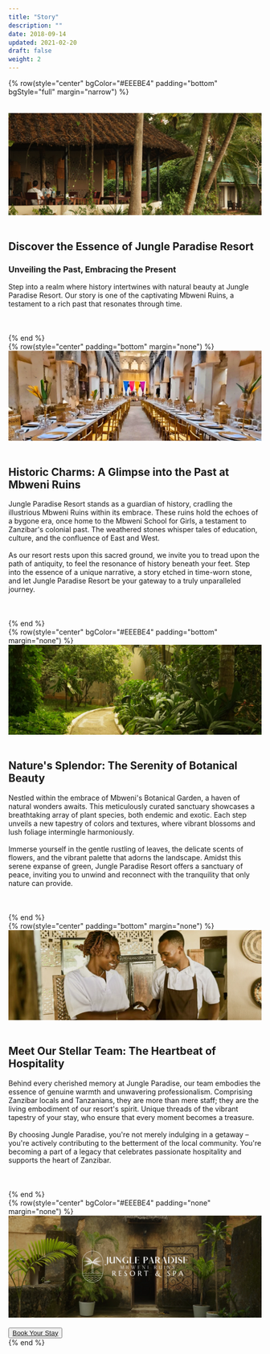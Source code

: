 ```yaml
---
title: "Story"
description: ""
date: 2018-09-14
updated: 2021-02-20
draft: false
weight: 2
---
```


<!-- section 1 (header) -->

{% row(style="center" bgColor="#EEEBE4" padding="bottom" bgStyle="full" margin="narrow") %}

<br>

<br>

<div class="container mx-auto">

![Image](./img/story_header1.webp#mx-auto)

<br>

## Discover the Essence of Jungle Paradise Resort

### Unveiling the Past, Embracing the Present

<p class="max-w-6xl mx-auto">Step into a realm where history intertwines with natural beauty at Jungle Paradise Resort. Our story is one of the captivating Mbweni Ruins, a testament to a rich past that resonates through time.</p>
<br>
<br>
<br>

</div>

{% end %}

<!-- section 2 -->

{% row(style="center" padding="bottom" margin="none") %}

![Image](./img/ruins.webp#mx-auto)

<br>

## Historic Charms: A Glimpse into the Past at Mbweni Ruins

<p class="max-w-6xl mx-auto">Jungle Paradise Resort stands as a guardian of history, cradling the illustrious Mbweni Ruins within its embrace. These ruins hold the echoes of a bygone era, once home to the Mbweni School for Girls, a testament to Zanzibar's colonial past. The weathered stones whisper tales of education, culture, and the confluence of East and West.<br><br>
As our resort rests upon this sacred ground, we invite you to tread upon the path of antiquity, to feel the resonance of history beneath your feet. Step into the essence of a unique narrative, a story etched in time-worn stone, and let Jungle Paradise Resort be your gateway to a truly unparalleled journey.
</p>

<br>
<br>
<br>
{% end %}

<!-- section 3 -->

{% row(style="center" bgColor="#EEEBE4" padding="bottom" margin="none") %}

![Image](./img/botany.webp#mx-auto)

<br>

## Nature's Splendor: The Serenity of Botanical Beauty

<p class="max-w-6xl mx-auto">Nestled within the embrace of Mbweni's Botanical Garden, a haven of natural wonders awaits. This meticulously curated sanctuary showcases a breathtaking array of plant species, both endemic and exotic. Each step unveils a new tapestry of colors and textures, where vibrant blossoms and lush foliage intermingle harmoniously. <br><br>
Immerse yourself in the gentle rustling of leaves, the delicate scents of flowers, and the vibrant palette that adorns the landscape. Amidst this serene expanse of green, Jungle Paradise Resort offers a sanctuary of peace, inviting you to unwind and reconnect with the tranquility that only nature can provide.
</p>
<br>
<br>
<br>
{% end %}

<!-- section 4 -->

{% row(style="center" padding="bottom" margin="none") %}

![Image](./img/staff.webp#mx-auto)

<br>

## Meet Our Stellar Team: The Heartbeat of Hospitality

<p class="max-w-6xl mx-auto">Behind every cherished memory at Jungle Paradise, our team embodies the essence of genuine warmth and unwavering professionalism. Comprising Zanzibar locals and Tanzanians, they are more than mere staff; they are the living embodiment of our resort's spirit.  Unique threads of the vibrant tapestry of your stay, who ensure that every moment becomes a treasure.<br><br>
By choosing Jungle Paradise, you're not merely indulging in a getaway – you're actively contributing to the betterment of the local community. You're becoming a part of a legacy that celebrates passionate hospitality and supports the heart of Zanzibar.
</p>
<br>
<br>
<br>
{% end %}

<!-- section 5 -->

{% row(style="center" bgColor="#EEEBE4" padding="none" margin="none") %}

![Image](./img/story_bottom.webp#mx-auto)


<br>

<button class="mb-8"><a class="" href="mailto:info@jungleparadise.tf" target="_blank">Book Your Stay</a></button>
<br>
{% end %}

<style>
  .myColor{

  background-color:#EEEBE4; 
}

p{

    margin: 0px;

}

</style> 
